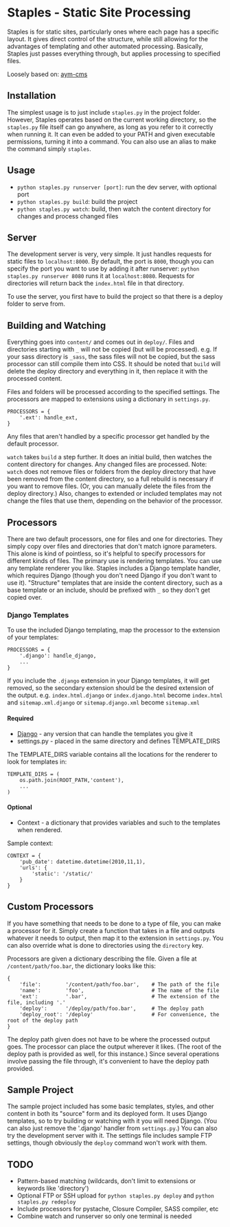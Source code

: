 # Staples - Static Site Processing

Staples is for static sites, particularly ones where each page has a specific layout. It gives direct control of the structure, while still allowing for the advantages of templating and other automated processing. Basically, Staples just passes everything through, but applies processing to specified files.

Loosely based on: [aym-cms](https://github.com/lethain/aym-cms)


## Installation

The simplest usage is to just include `staples.py` in the project folder. However, Staples operates based on the current working directory, so the `staples.py` file itself can go anywhere, as long as you refer to it correctly when running it. It can even be added to your PATH and given executable permissions, turning it into a command. You can also use an alias to make the command simply `staples`.

## Usage

* `python staples.py runserver [port]`: run the dev server, with optional port
* `python staples.py build`: build the project
* `python staples.py watch`: build, then watch the content directory for changes and process changed files

## Server

The development server is very, very simple. It just handles requests for static files to `localhost:8000`. By default, the port is `8000`, though you can specify the port you want to use by adding it after runserver: `python staples.py runserver 8080` runs it at `localhost:8080`. Requests for directories will return back the `index.html` file in that directory.

To use the server, you first have to build the project so that there is a deploy folder to serve from.


## Building and Watching

Everything goes into `content/` and comes out in `deploy/`. Files and directories starting with `_` will not be copied (but will be processed). e.g. If your sass directory is `_sass`, the sass files will not be copied, but the sass processor can still compile them into CSS. It should be noted that `build` will delete the deploy directory and everything in it, then replace it with the processed content.

Files and folders will be processed according to the specified settings. The processors are mapped to extensions using a dictionary in `settings.py`.

    PROCESSORS = {
        '.ext': handle_ext,
    }

Any files that aren't handled by a specific processor get handled by the default processor.

`watch` takes `build` a step further. It does an initial build, then watches the content directory for changes. Any changed files are processed.
Note: `watch` does not remove files or folders from the deploy directory that have been removed from the content directory, so a full rebuild is necessary if you want to remove files. (Or, you can manually delete the files from the deploy directory.) Also, changes to extended or included templates may not change the files that use them, depending on the behavior of the processor.


## Processors

There are two default processors, one for files and one for directories. They simply copy over files and directories that don't match ignore parameters. This alone is kind of pointless, so it's helpful to specify processors for different kinds of files. The primary use is rendering templates. You can use any template renderer you like. Staples includes a Django template handler, which requires Django (though you don't need Django if you don't want to use it). "Structure" templates that are inside the content directory, such as a base template or an include, should be prefixed with `_` so they don't get copied over.

### Django Templates
To use the included Django templating, map the processor to the extension of your templates:

    PROCESSORS = {
        '.django': handle_django,
        ...
    }

If you include the `.django` extension in your Django templates, it will get removed, so the secondary extension should be the desired extension of the output. e.g. `index.html.django` or `index.django.html` become `index.html` and `sitemap.xml.django` or `sitemap.django.xml` become `sitemap.xml`

#### Required

* [Django](http://www.djangoproject.com/) - any version that can handle the templates you give it
* settings.py - placed in the same directory and defines TEMPLATE_DIRS

The TEMPLATE_DIRS variable contains all the locations for the renderer to look for templates in:

    TEMPLATE_DIRS = (
        os.path.join(ROOT_PATH,'content'),
        ...
    )

#### Optional

* Context - a dictionary that provides variables and such to the templates when rendered.

Sample context:

    CONTEXT = {
        'pub_date': datetime.datetime(2010,11,1),
        'urls': {
            'static': '/static/'
        }
    }


## Custom Processors

If you have something that needs to be done to a type of file, you can make a processor for it. Simply create a function that takes in a file and outputs whatever it needs to output, then map it to the extension in `settings.py`. You can also override what is done to directories using the `directory` key.

Processors are given a dictionary describing the file. Given a file at `/content/path/foo.bar`, the dictionary looks like this:

    {
        'file':        '/content/path/foo.bar',    # The path of the file
        'name':        'foo',                      # The name of the file
        'ext':         '.bar',                     # The extension of the file, including '.'
        'deploy':      '/deploy/path/foo.bar',     # The deploy path
        'deploy_root': '/deploy'                   # For convenience, the root of the deploy path
    }

The deploy path given does not have to be where the processed output goes. The processor can place the output wherever it likes. (The root of the deploy path is provided as well, for this instance.) Since several operations involve passing the file through, it's convenient to have the deploy path provided.

## Sample Project

The sample project included has some basic templates, styles, and other content in both its "source" form and its deployed form. It uses Django templates, so to try building or watching with it you will need Django. (You can also just remove the '.django' handler from `settings.py`.) You can also try the development server with it. The settings file includes sample FTP settings, though obviously the `deploy` command won't work with them.


## TODO
* Pattern-based matching (wildcards, don't limit to extensions or keywords like 'directory')
* Optional FTP or SSH upload for `python staples.py deploy` and `python staples.py redeploy`
* Include processors for pystache, Closure Compiler, SASS compiler, etc
* Combine watch and runserver so only one terminal is needed